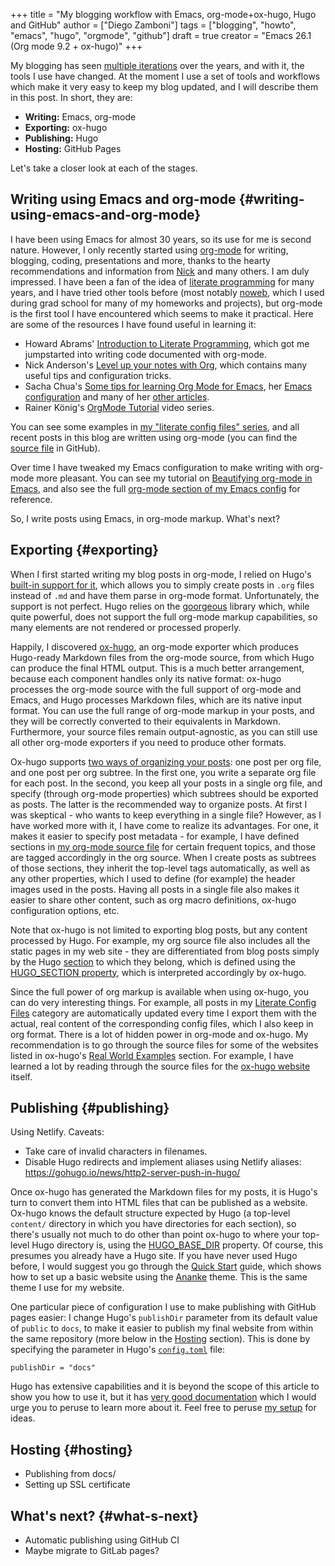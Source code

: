+++
title = "My blogging workflow with Emacs, org-mode+ox-hugo, Hugo and GitHub"
author = ["Diego Zamboni"]
tags = ["blogging", "howto", "emacs", "hugo", "orgmode", "github"]
draft = true
creator = "Emacs 26.1 (Org mode 9.2 + ox-hugo)"
+++

My blogging has seen [multiple iterations](/about/#my-online-past) over the years, and with it, the tools I use have changed. At the moment I use a set of tools and workflows which make it very easy to keep my blog updated, and I will describe them in this post. In short, they are:

-   **Writing:** Emacs, org-mode
-   **Exporting:** ox-hugo
-   **Publishing:** Hugo
-   **Hosting:** GitHub Pages

Let's take a closer look at each of the stages.


## Writing using Emacs and org-mode {#writing-using-emacs-and-org-mode}

I have been using Emacs for almost 30 years, so its use for me is second nature. However, I only recently started using [org-mode](https://orgmode.org/) for writing, blogging, coding, presentations and more, thanks to the hearty recommendations and information from [Nick](http://www.cmdln.org/) and many others. I am duly impressed. I have been a fan of the idea of [literate programming](https://en.wikipedia.org/wiki/Literate%5Fprogramming) for many years, and I have tried other tools before (most notably [noweb](https://www.cs.tufts.edu/~nr/noweb/), which I used during grad school for many of my homeworks and projects), but org-mode is the first tool I have encountered which seems to make it practical. Here are some of the resources I have found useful in learning it:

-   Howard Abrams' [Introduction to Literate Programming](http://www.howardism.org/Technical/Emacs/literate-programming-tutorial.html), which got me jumpstarted into writing code documented with org-mode.
-   Nick Anderson's [Level up your notes with Org](https://github.com/nickanderson/Level-up-your-notes-with-Org), which contains many useful tips and configuration tricks.
-   Sacha Chua's [Some tips for learning Org Mode for Emacs](http://sachachua.com/blog/2014/01/tips-learning-org-mode-emacs/), her [Emacs configuration](http://pages.sachachua.com/.emacs.d/Sacha.html) and many of her [other articles](http://sachachua.com/blog/category/emacs/).
-   Rainer König's [OrgMode Tutorial](https://www.youtube.com/playlist?list=PLVtKhBrRV%5FZkPnBtt%5FTD1Cs9PJlU0IIdE) video series.

You can see some examples in [my "literate config files" series](/tags/literateconfig/), and all recent posts in this blog are written using org-mode (you can find the [source file](https://github.com/zzamboni/zzamboni.org/blob/master/content-org/zzamboni.org) in GitHub).

Over time I have tweaked my Emacs configuration to make writing with org-mode more pleasant. You can see my tutorial on [Beautifying org-mode in Emacs](/post/beautifying-org-mode-in-emacs/), and also see the full [org-mode section of my Emacs config](/post/my-emacs-configuration-with-commentary/#org-mode) for reference.

So, I write posts using Emacs, in org-mode markup. What's next?


## Exporting {#exporting}

When I first started writing my blog posts in org-mode, I relied on Hugo's [built-in support for it](https://gohugo.io/content-management/formats/), which allows you to simply create posts in `.org` files instead of `.md` and have them parse in org-mode format. Unfortunately, the support is not perfect. Hugo relies on the [goorgeous](https://github.com/chaseadamsio/goorgeous) library which, while quite powerful, does not support the full org-mode markup capabilities, so many elements are not rendered or processed properly.

Happily, I discovered [ox-hugo](https://ox-hugo.scripter.co/), an org-mode exporter which produces Hugo-ready Markdown files from the org-mode source, from which Hugo can produce the final HTML output. This is a much better arrangement, because each component handles only its native format: ox-hugo processes the org-mode source with the full support of org-mode and Emacs, and Hugo processes Markdown files, which are its native input format. You can use the full range of org-mode markup in your posts, and they will be correctly converted to their equivalents in Markdown. Furthermore, your source files remain output-agnostic, as you can still use all other org-mode exporters if you need to produce other formats.

Ox-hugo supports [two ways of organizing your posts](https://ox-hugo.scripter.co/#screenshot-one-post-per-subtree): one post per org file, and one post per org subtree. In the first one, you write a separate org file for each post. In the second, you keep all your posts in a single org file, and specify (through org-mode properties) which subtrees should be exported as posts. The latter is the recommended way to organize posts. At first I was skeptical - who wants to keep everything in a single file? However, as I have worked more with it, I have come to realize its advantages. For one, it makes it easier to specify post metadata - for example, I have defined sections in [my org-mode source file](https://github.com/zzamboni/zzamboni.org/blob/master/content-org/zzamboni.org) for certain frequent topics, and those are tagged accordingly in the org source. When I create posts as subtrees of those sections, they inherit the top-level tags automatically, as well as any other properties, which I used to define (for example) the header images used in the posts. Having all posts in a single file also makes it easier to share other content, such as org macro definitions, ox-hugo configuration options, etc.

Note that ox-hugo is not limited to exporting blog posts, but any content processed by Hugo. For example, my org source file also includes all the static pages in my web site - they are differentiated from blog posts simply by the Hugo [section](https://gohugo.io/content-management/sections/) to which they belong, which is defined using the [HUGO\_SECTION property](https://ox-hugo.scripter.co/doc/usage/#before-you-export), which is interpreted accordingly by ox-hugo.

Since the full power of org markup is available when using ox-hugo, you can do very interesting things. For example, all posts in my [Literate Config Files](/tags/literateconfig/) category are automatically updated every time I export them with the actual, real content of the corresponding config files, which I also keep in org format. There is a lot of hidden power in org-mode and ox-hugo. My recommendation is to go through the source files for some of the websites listed in ox-hugo's [Real World Examples](https://ox-hugo.scripter.co/doc/examples/) section. For example, I have learned a lot by reading through the source files for the [ox-hugo website](https://github.com/kaushalmodi/ox-hugo/tree/master/doc) itself.


## Publishing {#publishing}

Using Netlify. Caveats:

-   Take care of invalid characters in filenames.
-   Disable Hugo redirects and implement aliases using Netlify aliases: <https://gohugo.io/news/http2-server-push-in-hugo/>

Once ox-hugo has generated the Markdown files for my posts, it is Hugo's turn to convert them into HTML files that can be published as a website. Ox-hugo knows the default structure expected by Hugo (a top-level `content/` directory in which you have directories for each section), so there's usually not much to do other than point ox-hugo to where your top-level Hugo directory is, using the [HUGO\_BASE\_DIR](https://ox-hugo.scripter.co/doc/usage/#before-you-export) property. Of course, this presumes you already have a Hugo site. If you have never used Hugo before, I would suggest you go through the [Quick Start](http://gohugo.io/getting-started/quick-start/) guide, which shows how to set up a basic website using the [Ananke](https://github.com/budparr/gohugo-theme-ananke) theme. This is the same theme I use for my website.

One particular piece of configuration I use to make publishing with GitHub pages easier: I change Hugo's `publishDir` parameter from its default value of `public` to `docs`, to make it easier to publish my final website from within the same repository (more below in the [Hosting](#hosting) section). This is done by specifying the parameter in Hugo's [`config.toml`](https://github.com/zzamboni/zzamboni.org/blob/master/config.toml#L9) file:

```conf-toml
publishDir = "docs"
```

Hugo has extensive capabilities and it is beyond the scope of this article to show you how to use it, but it has [very good documentation](https://gohugo.io/documentation/) which I would urge you to peruse to learn more about it. Feel free to peruse [my setup](https://github.com/zzamboni/zzamboni.org/blob/master/content-org/zzamboni.org) for ideas.


## Hosting {#hosting}

-   Publishing from docs/
-   Setting up SSL certificate


## What's next? {#what-s-next}

-   Automatic publishing using GitHub CI
-   Maybe migrate to GitLab pages?
